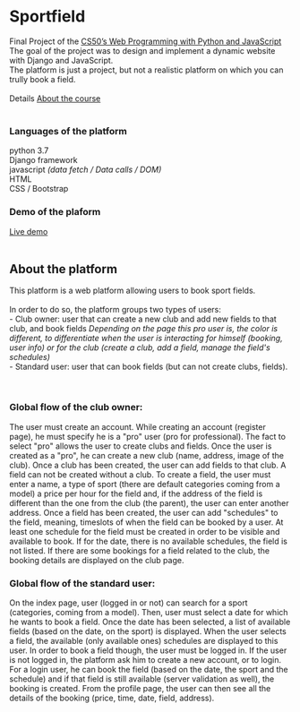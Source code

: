 # Sportfield


Final Project of the [CS50’s Web Programming with Python and JavaScript](https://cs50.harvard.edu/web/2020/ "CS50 - Web Programming with Python and JavaScript")
</br>
The goal of the project was to design and implement a dynamic website with Django and JavaScript.
</br>
The platform is just a project, but not a realistic platform on which you can trully book a field.
</br></br>
Details [About the course](https://www.edx.org/course/cs50s-web-programming-with-python-and-javascript "About CS50 - Web Programming with Python and JavaScript")
</br></br>
### Languages of the platform
python 3.7
</br>Django framework
</br>javascript <i>(data fetch / Data calls / DOM)</i>
</br>HTML
</br>CSS / Bootstrap
</br>

### Demo of the plaform
[Live demo](http://sportfield.pythonanywhere.com)
</br></br>

## About the platform</br>
<p>This platform is a web platform allowing users to book sport fields.
</br></br>In order to do so, the platform groups two types of users:
</br>- Club owner: user that can create a new club and add new fields to that club, and book fields
<i>Depending on the page this pro user is, the color is different, to differentiate when the user is interacting for himself (booking, user info) or for the club (create a club, add a field, manage the field's schedules)</i>
</br>- Standard user: user that can book fields (but can not create clubs, fields).
</p>
</br>


### Global flow of the club owner:</br>
<p>
The user must create an account. While creating an account (register page), he must specify he is a "pro" user (pro for professional). 
The fact to select "pro" allows the user to create clubs and fields.
Once the user is created as a "pro", he can create a new club (name, address, image of the club).
Once a club has been created, the user can add fields to that club. A field can not be created without a club.
To create a field, the user must enter a name, a type of sport (there are default categories coming from a model) a price per hour for the field and, if the address of the field is different than the one from the club (the parent), the user can enter another address.
Once a field has been created, the user can add "schedules" to the field, meaning, timeslots of when the field can be booked by a user.
At least one schedule for the field must be created in order to be visible and available to book.
If for the date, there is no available schedules, the field is not listed.
If there are some bookings for a field related to the club, the booking details are displayed on the club page.
</p>

### Global flow of the standard user:</br>
<p>On the index page, user (logged in or not) can search for a sport (categories, coming from a model). 
Then, user must select a date for which he wants to book a field.
Once the date has been selected, a list of available fields (based on the date, on the sport) is displayed.
When the user selects a field, the available (only available ones) schedules are displayed to this user. 
In order to book a field though, the user must be logged in.
If the user is not logged in, the platform ask him to create a new account, or to login.
For a login user, he can book the field (based on the date, the sport and the schedule) and if that field is still available (server validation as well), the booking is created.
From the profile page, the user can then see all the details of the booking (price, time, date, field, address).
</p>

